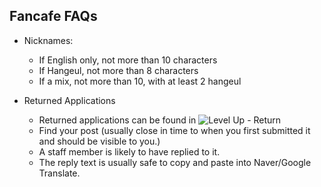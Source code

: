 ## Fancafe FAQs

* Nicknames:
  * If English only, not more than 10 characters
  * If Hangeul, not more than 8 characters
  * If a mix, not more than 10, with at least 2 hangeul
  
* Returned Applications
  * Returned applications can be found in ![Level Up - Return]({{site.baseurl}}//Screen%20Shot%202017-07-30%20at%202.32.39%20AM.png)
  * Find your post (usually close in time to when you first submitted it and should be visible to you.)
  * A staff member is likely to have replied to it.
  * The reply text is usually safe to copy and paste into Naver/Google Translate.